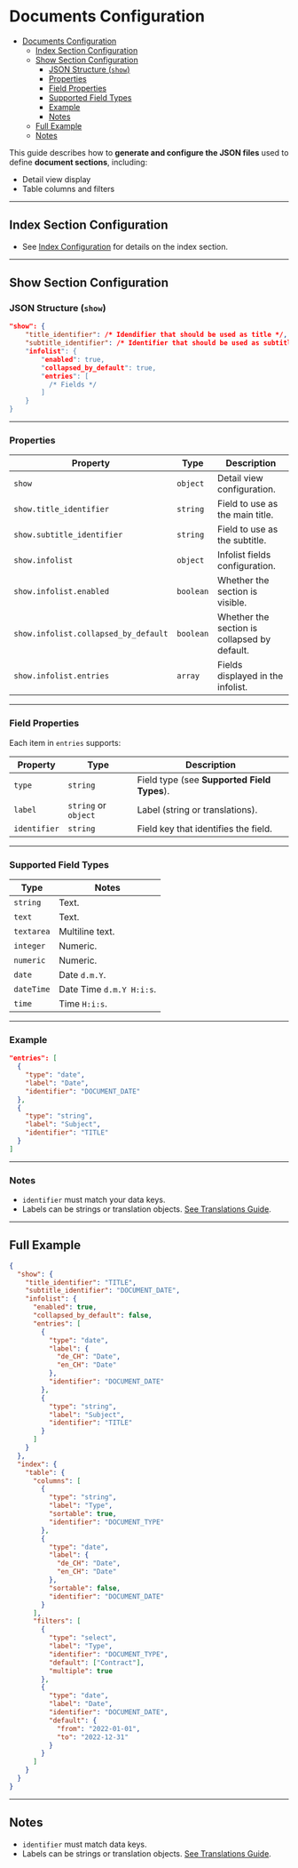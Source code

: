 # Documents Configuration

<!-- TOC -->
* [Documents Configuration](#documents-configuration)
  * [Index Section Configuration](#index-section-configuration)
  * [Show Section Configuration](#show-section-configuration)
    * [JSON Structure (`show`)](#json-structure-show)
    * [Properties](#properties)
    * [Field Properties](#field-properties)
    * [Supported Field Types](#supported-field-types)
    * [Example](#example)
    * [Notes](#notes)
  * [Full Example](#full-example)
  * [Notes](#notes-1)
<!-- TOC -->

This guide describes how to **generate and configure the JSON files** used to define **document sections**, including:

- Detail view display
- Table columns and filters

---

## Index Section Configuration

- See [Index Configuration](../Index.md) for details on the index section.

---

## Show Section Configuration

### JSON Structure (`show`)

```json
"show": {
    "title_identifier": /* Idendifier that should be used as title */,
    "subtitle_identifier": /* Identifier that should be used as subtitle */",
    "infolist": {
        "enabled": true,
        "collapsed_by_default": true,
        "entries": [
          /* Fields */
        ]
    }
}
```

---

### Properties

| Property                             | Type                  | Description                                               |
|--------------------------------------|-----------------------|-----------------------------------------------------------|
| `show`                               | `object`              | Detail view configuration.                                |
| `show.title_identifier`              | `string`              | Field to use as the main title.                           |
| `show.subtitle_identifier`           | `string`              | Field to use as the subtitle.                             |
| `show.infolist`                      | `object`              | Infolist fields configuration.                            |
| `show.infolist.enabled`              | `boolean`             | Whether the section is visible.                           |
| `show.infolist.collapsed_by_default` | `boolean`             | Whether the section is collapsed by default.              |
| `show.infolist.entries`              | `array`               | Fields displayed in the infolist.                         |

---

### Field Properties

Each item in `entries` supports:

| Property     | Type                 | Description                                 |
|--------------|----------------------|---------------------------------------------|
| `type`       | `string`             | Field type (see **Supported Field Types**). |
| `label`      | `string` or `object` | Label (string or translations).             |
| `identifier` | `string`             | Field key that identifies the field.        |

---

### Supported Field Types

| Type       | Notes                    |
|------------|--------------------------|
| `string`   | Text.                    |
| `text`     | Text.                    |
| `textarea` | Multiline text.          |
| `integer`  | Numeric.                 |
| `numeric`  | Numeric.                 |
| `date`     | Date `d.m.Y`.            |
| `dateTime` | Date Time `d.m.Y H:i:s`. |
| `time`     | Time `H:i:s`.            |

---

### Example

```json
"entries": [
  {
    "type": "date",
    "label": "Date",
    "identifier": "DOCUMENT_DATE"
  },
  {
    "type": "string",
    "label": "Subject",
    "identifier": "TITLE"
  }
]
```

---

### Notes

- `identifier` must match your data keys.
- Labels can be strings or translation objects. [See Translations Guide](../Translations.md).

---

## Full Example

```json
{
  "show": {
    "title_identifier": "TITLE",
    "subtitle_identifier": "DOCUMENT_DATE",
    "infolist": {
      "enabled": true,
      "collapsed_by_default": false,
      "entries": [
        {
          "type": "date",
          "label": {
            "de_CH": "Date",
            "en_CH": "Date"
          },
          "identifier": "DOCUMENT_DATE"
        },
        {
          "type": "string",
          "label": "Subject",
          "identifier": "TITLE"
        }
      ]
    }
  },
  "index": {
    "table": {
      "columns": [
        {
          "type": "string",
          "label": "Type",
          "sortable": true,
          "identifier": "DOCUMENT_TYPE"
        },
        {
          "type": "date",
          "label": {
            "de_CH": "Date",
            "en_CH": "Date"
          },
          "sortable": false,
          "identifier": "DOCUMENT_DATE"
        }
      ],
      "filters": [
        {
          "type": "select",
          "label": "Type",
          "identifier": "DOCUMENT_TYPE",
          "default": ["Contract"],
          "multiple": true
        },
        {
          "type": "date",
          "label": "Date",
          "identifier": "DOCUMENT_DATE",
          "default": {
            "from": "2022-01-01",
            "to": "2022-12-31"
          }
        }
      ]
    }
  }
}
```

---

## Notes

- `identifier` must match data keys.
- Labels can be strings or translation objects. [See Translations Guide](../Translations.md).
